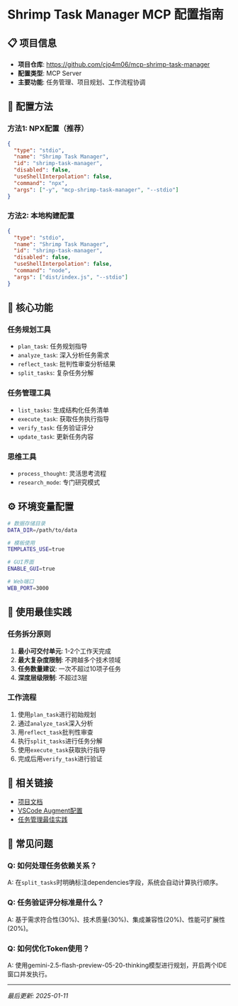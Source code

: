 # Shrimp Task Manager MCP 配置指南

## 📋 项目信息
- **项目仓库**: https://github.com/cjo4m06/mcp-shrimp-task-manager
- **配置类型**: MCP Server
- **主要功能**: 任务管理、项目规划、工作流程协调

## 🔧 配置方法

### 方法1: NPX配置（推荐）
```json
{
  "type": "stdio",
  "name": "Shrimp Task Manager",
  "id": "shrimp-task-manager",
  "disabled": false,
  "useShellInterpolation": false,
  "command": "npx",
  "args": ["-y", "mcp-shrimp-task-manager", "--stdio"]
}
```

### 方法2: 本地构建配置
```json
{
  "type": "stdio",
  "name": "Shrimp Task Manager",
  "id": "shrimp-task-manager",
  "disabled": false,
  "useShellInterpolation": false,
  "command": "node",
  "args": ["dist/index.js", "--stdio"]
}
```

## 🌟 核心功能

### 任务规划工具
- `plan_task`: 任务规划指导
- `analyze_task`: 深入分析任务需求
- `reflect_task`: 批判性审查分析结果
- `split_tasks`: 复杂任务分解

### 任务管理工具
- `list_tasks`: 生成结构化任务清单
- `execute_task`: 获取任务执行指导
- `verify_task`: 任务验证评分
- `update_task`: 更新任务内容

### 思维工具
- `process_thought`: 灵活思考流程
- `research_mode`: 专门研究模式

## ⚙️ 环境变量配置

```bash
# 数据存储目录
DATA_DIR=/path/to/data

# 模板使用
TEMPLATES_USE=true

# GUI界面
ENABLE_GUI=true

# Web端口
WEB_PORT=3000
```

## 🎯 使用最佳实践

### 任务拆分原则
1. **最小可交付单元**: 1-2个工作天完成
2. **最大复杂度限制**: 不跨越多个技术领域
3. **任务数量建议**: 一次不超过10项子任务
4. **深度层级限制**: 不超过3层

### 工作流程
1. 使用`plan_task`进行初始规划
2. 通过`analyze_task`深入分析
3. 用`reflect_task`批判性审查
4. 执行`split_tasks`进行任务分解
5. 使用`execute_task`获取执行指导
6. 完成后用`verify_task`进行验证

## 🔗 相关链接
- [项目文档](https://github.com/cjo4m06/mcp-shrimp-task-manager/blob/main/README.md)
- [VSCode Augment配置](./vscode-augment.md)
- [任务管理最佳实践](../knowledge/best-practices.md)

## 📝 常见问题

### Q: 如何处理任务依赖关系？
A: 在`split_tasks`时明确标注dependencies字段，系统会自动计算执行顺序。

### Q: 任务验证评分标准是什么？
A: 基于需求符合性(30%)、技术质量(30%)、集成兼容性(20%)、性能可扩展性(20%)。

### Q: 如何优化Token使用？
A: 使用gemini-2.5-flash-preview-05-20-thinking模型进行规划，开启两个IDE窗口并发执行。

---
*最后更新: 2025-01-11*
